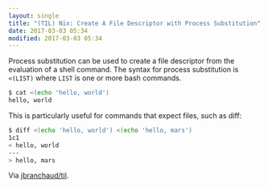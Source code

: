```yaml
---
layout: single
title: "(TIL) Nix: Create A File Descriptor with Process Substitution"
date: 2017-03-03 05:34
modified: 2017-03-03 05:34
---
```


Process substitution can be used to create a file descriptor from the
evaluation of a shell command. The syntax for process substitution is
`<(LIST)` where `LIST` is one or more bash commands.

```bash
$ cat <(echo 'hello, world')
hello, world
```

This is particularly useful for commands that expect files, such as diff:

```bash
$ diff <(echo 'hello, world') <(echo 'hello, mars')
1c1
< hello, world
---
> hello, mars
```

Via [jbranchaud/til](https://github.com/jbranchaud/til).
